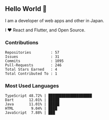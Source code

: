 ## Hello World 👋

I am a developer of web apps and other in Japan.

I ❤️ React and Flutter, and Open Source.

### Contributions

<!-- contributions start -->

    Repositories         : 57
    Issues               : 31
    Commits              : 1095
    Pull-Requests        : 246
    Total Stars Earned   : 4
    Total Contributed To : 1

<!-- contributions end -->

### Most Used Languages

<!-- most-used-languages start -->

    TypeScript 48.72% | ████████████████████
    Dart       12.01% | █████
    Java       11.01% | █████
    HTML        9.04% | ████
    JavaScript  7.88% | ███

<!-- most-used-languages end -->
